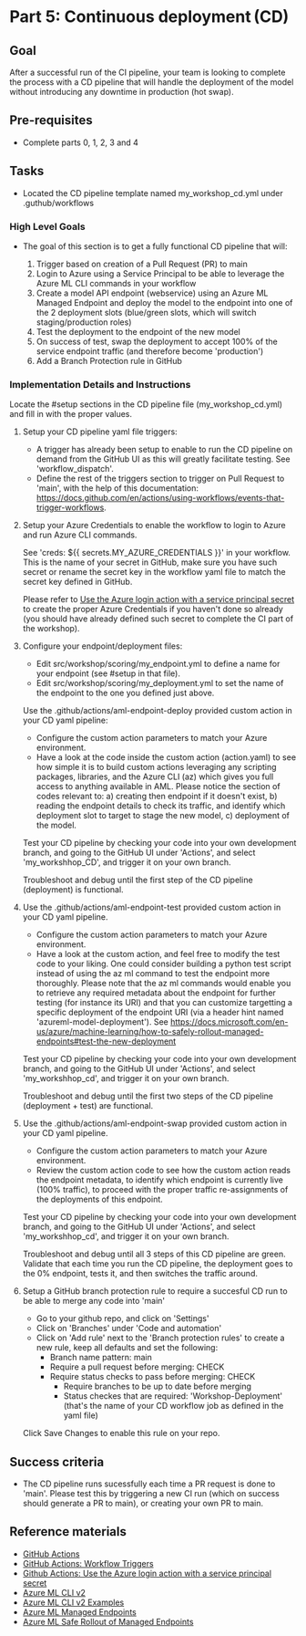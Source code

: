 # Part 5: Continuous deployment (CD)

## Goal 
After a successful run of the CI pipeline, your team is looking to complete the process with a CD pipeline that will handle the deployment of the model without introducing any downtime in production (hot swap).

## Pre-requisites
- Complete parts 0, 1, 2, 3 and 4

## Tasks

- Located the CD pipeline template named my_workshop_cd.yml under .guthub/workflows

### High Level Goals

- The goal of this section is to get a fully functional CD pipeline that will:
    
    1. Trigger based on creation of a Pull Request (PR) to main
    2. Login to Azure using a Service Principal to be able to leverage the Azure ML CLI commands in your workflow
    3. Create a model API endpoint (webservice) using an Azure ML Managed Endpoint and deploy the model to the endpoint into one of the 2 deployment slots (blue/green slots, which will switch staging/production roles)
    4. Test the deployment to the endpoint of the new model
    5. On success of test, swap the deployment to accept 100% of the service endpoint traffic (and therefore become 'production')
    6. Add a Branch Protection rule in GitHub
       

### Implementation Details and Instructions

Locate the #setup sections in the CD pipeline file (my_workshop_cd.yml) and fill in with the proper values.

1. Setup your CD pipeline yaml file triggers:
    - A trigger has already been setup to enable to run the CD pipeline on demand from the GitHub UI as this will greatly facilitate testing. See 'workflow_dispatch'.
    - Define the rest of the triggers section to trigger on Pull Request to 'main', with the help of this documentation: https://docs.github.com/en/actions/using-workflows/events-that-trigger-workflows.


2. Setup your Azure Credentials to enable the workflow to login to Azure and run Azure CLI commands.

    See 'creds: ${{ secrets.MY_AZURE_CREDENTIALS }}' in your workflow. This is the name of your secret in GitHub, make sure you have such secret or rename the secret key in the workflow yaml file to match the secret key defined in GitHub.

    Please refer to [Use the Azure login action with a service principal secret](https://docs.microsoft.com/en-us/azure/developer/github/connect-from-azure?tabs=azure-portal%2Cwindows#use-the-azure-login-action-with-a-service-principal-secret) to create the proper Azure Credentials if you haven't done so already (you should have already defined such secret to complete the CI part of the workshop).

3. Configure your endpoint/deployment files:
    - Edit src/workshop/scoring/my_endpoint.yml to define a name for your endpoint (see #setup in that file).
    - Edit src/workshop/scoring/my_deployment.yml to set the name of the endpoint to the one you defined just above.

    Use the .github/actions/aml-endpoint-deploy provided custom action in your CD yaml pipeline:
    - Configure the custom action parameters to match your Azure environment.
    - Have a look at the code inside the custom action (action.yaml) to see how simple it is to build custom actions leveraging any scripting packages, libraries, and the Azure CLI (az) which gives you full access to anything available in AML. Please notice the section of codes relevant to: a) creating then endpoint if it doesn't exist, b) reading the endpoint details to check its traffic, and identify which deployment slot to target to stage the new model, c) deployment of the model.

    Test your CD pipeline by checking your code into your own development branch, and going to the GitHub UI under 'Actions', and select 'my_workshhop_CD', and trigger it on your own branch.

    Troubleshoot and debug until the first step of the CD pipeline (deployment) is functional.

4. Use the .github/actions/aml-endpoint-test provided custom action in your CD yaml pipeline.
    - Configure the custom action parameters to match your Azure environment.
    - Have a look at the custom action, and feel free to modify the test code to your liking. One could consider building a python test script instead of using the az ml command to test the endpoint more thoroughly. Please note that the az ml commands would enable you to retrieve any required metadata about the endpoint for further testing (for instance its URI) and that you can customize targetting a specific deployment of the endpoint URI (via a header hint named 'azureml-model-deployment'). See https://docs.microsoft.com/en-us/azure/machine-learning/how-to-safely-rollout-managed-endpoints#test-the-new-deployment 

    Test your CD pipeline by checking your code into your own development branch, and going to the GitHub UI under 'Actions', and select 'my_workshhop_cd', and trigger it on your own branch.

    Troubleshoot and debug until the first two steps of the CD pipeline (deployment + test) are functional.

5. Use the .github/actions/aml-endpoint-swap provided custom action in your CD yaml pipeline.
    - Configure the custom action parameters to match your Azure environment.
    - Review the custom action code to see how the custom action reads the endpoint metadata, to identify which endpoint is currently live (100% traffic), to proceed with the proper traffic re-assignments of the deployments of this endpoint.

    Test your CD pipeline by checking your code into your own development branch, and going to the GitHub UI under 'Actions', and select 'my_workshhop_cd', and trigger it on your own branch.

    Troubleshoot and debug until all 3 steps of this CD pipeline are green. Validate that each time you run the CD pipeline, the deployment goes to the 0% endpoint, tests it, and then switches the traffic around.

6. Setup a GitHub branch protection rule to require a succesful CD run to be able to merge any code into 'main'

    - Go to your github repo, and click on 'Settings'
    - Click on 'Branches' under 'Code and automation'
    - Click on 'Add rule' next to the 'Branch protection rules' to create a new rule, keep all defaults and set the following:
        - Branch name pattern: main
        - Require a pull request before merging: CHECK
        - Require status checks to pass before merging: CHECK
            - Require branches to be up to date before merging
            - Status checkes that are required: 'Workshop-Deployment' (that's the name of your CD workflow job as defined in the yaml file)

    Click Save Changes to enable this rule on your repo.


## Success criteria

- The CD pipeline runs sucessfully each time a PR request is done to 'main'. Please test this by triggering a new CI run (which on success should generate a PR to main), or creating your own PR to main.

## Reference materials

- [GitHub Actions](https://github.com/features/actions)
- [GitHub Actions: Workflow Triggers](https://docs.github.com/en/actions/using-workflows/events-that-trigger-workflows)
- [Github Actions: Use the Azure login action with a service principal secret](https://docs.microsoft.com/en-us/azure/developer/github/connect-from-azure?tabs=azure-portal%2Cwindows#use-the-azure-login-action-with-a-service-principal-secret)
- [Azure ML CLI v2](https://docs.microsoft.com/en-us/azure/machine-learning/how-to-train-cli)
- [Azure ML CLI v2 Examples](https://github.com/Azure/azureml-examples/tree/main/cli)
- [Azure ML Managed Endpoints](https://docs.microsoft.com/en-us/azure/machine-learning/how-to-deploy-managed-online-endpoints)
- [Azure ML Safe Rollout of Managed Endpoints](https://docs.microsoft.com/en-us/azure/machine-learning/how-to-safely-rollout-managed-endpoints)
